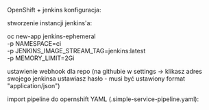 OpenShift + jenkins konfiguracja:

stworzenie instancji jenkins'a:

 oc new-app jenkins-ephemeral \
    -p NAMESPACE=ci \
    -p JENKINS_IMAGE_STREAM_TAG=jenkins:latest \
    -p MEMORY_LIMIT=2Gi


ustawienie webhook dla repo (na githubie w settings -> klikasz adres swojego jenkinsa  ustawiasz hasło - musi
być ustawiony format "application/json")

import pipeline do opernshift YAML (.simple-service-pipeline.yaml):


